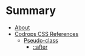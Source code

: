 # Summary

- [About](./README.md)
- [Codrops CSS References](./codrops/codrops.md)
    * [Pseudo-class](./codrops/pseudoClass/pseudoClass.md)
        * [::after](./codrops/pseduClass/after/after.md)